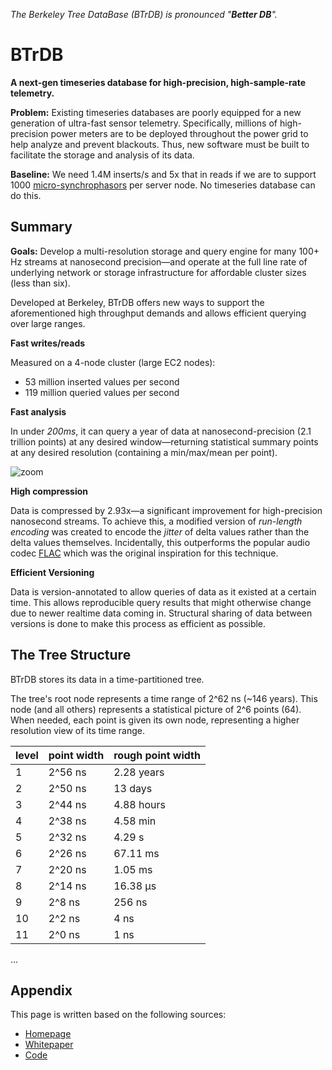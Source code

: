 _The Berkeley Tree DataBase (BTrDB) is pronounced "**Better DB**"._

# BTrDB

__A next-gen timeseries database for high-precision, high-sample-rate telemetry.__

__Problem:__ Existing timeseries databases are poorly equipped for a new
generation of ultra-fast sensor telemetry. Specifically, millions of
high-precision power meters are to be deployed throughout the power grid to help
analyze and prevent blackouts. Thus, new software must be built to facilitate
the storage and analysis of its data.

__Baseline:__ We need 1.4M inserts/s and 5x that in reads if we are to support
1000 [micro-synchrophasors] per server node.  No timeseries database can do
this.

[micro-synchrophasors]:https://arxiv.org/abs/1605.02813

## Summary

__Goals:__ Develop a multi-resolution storage and query engine for many 100+ Hz
streams at nanosecond precision—and operate at the full line rate of
underlying network or storage infrastructure for affordable cluster sizes (less
than six).

Developed at Berkeley, BTrDB offers new ways to support the aforementioned high
throughput demands and allows efficient querying over large ranges.

**Fast writes/reads**

Measured on a 4-node cluster (large EC2 nodes):

- 53 million inserted values per second
- 119 million queried values per second

**Fast analysis**

In under _200ms_, it can query a year of data at nanosecond-precision (2.1
trillion points) at any desired window—returning statistical summary points at any
desired resolution (containing a min/max/mean per point).

![zoom](https://user-images.githubusercontent.com/116838/34006003-6e753618-e0c2-11e7-91bc-65a1cda3cbe7.gif)

**High compression**

Data is compressed by 2.93x—a significant improvement for high-precision
nanosecond streams. To achieve this, a modified version of _run-length encoding_
was created to encode the _jitter_ of delta values rather than the delta values
themselves.  Incidentally, this  outperforms the popular audio codec [FLAC]
which was the original inspiration for this technique.

[FLAC]:https://xiph.org/flac/

**Efficient Versioning**

Data is version-annotated to allow queries of data as it existed at a certain
time.  This allows reproducible query results that might otherwise change due
to newer realtime data coming in.  Structural sharing of data between versions
is done to make this process as efficient as possible.

## The Tree Structure

BTrDB stores its data in a time-partitioned tree.

The tree's root node represents a time range of 2^62 ns (~146 years). This node
(and all others) represents a statistical picture of 2^6 points (64).  When
needed, each point is given its own node, representing a higher resolution view
of its time range.

| level | point width | rough point width |
|:------|:------------|:------------------|
| 1     | 2^56 ns     | 2.28 years        |
| 2     | 2^50 ns     | 13 days           |
| 3     | 2^44 ns     | 4.88 hours        |
| 4     | 2^38 ns     | 4.58 min          |
| 5     | 2^32 ns     | 4.29 s            |
| 6     | 2^26 ns     | 67.11 ms          |
| 7     | 2^20 ns     | 1.05 ms           |
| 8     | 2^14 ns     | 16.38 µs          |
| 9     | 2^8 ns      | 256 ns            |
| 10    | 2^2 ns      | 4 ns              |
| 11    | 2^0 ns      | 1 ns              |

...

## Appendix

This page is written based on the following sources:

- [Homepage](http://btrdb.io/)
- [Whitepaper](https://www.usenix.org/system/files/conference/fast16/fast16-papers-andersen.pdf)
- [Code](https://github.com/BTrDB/btrdb-server)
